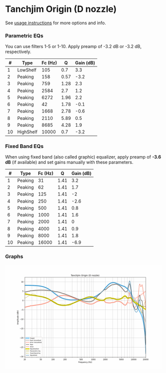# Tanchjim Origin (D nozzle)
See [usage instructions](https://github.com/jaakkopasanen/AutoEq#usage) for more options and info.

### Parametric EQs
You can use filters 1-5 or 1-10. Apply preamp of -3.2 dB or -3.2 dB, respectively.

|   # | Type      |   Fc (Hz) |    Q |   Gain (dB) |
|-----|-----------|-----------|------|-------------|
|   1 | LowShelf  |       105 | 0.7  |         3.3 |
|   2 | Peaking   |       158 | 0.57 |        -3.2 |
|   3 | Peaking   |       759 | 1.28 |         2.3 |
|   4 | Peaking   |      2584 | 2.7  |         1.2 |
|   5 | Peaking   |      6272 | 1.96 |         2.2 |
|   6 | Peaking   |        42 | 1.78 |        -0.1 |
|   7 | Peaking   |      1668 | 2.78 |        -0.6 |
|   8 | Peaking   |      2110 | 5.89 |         0.5 |
|   9 | Peaking   |      8685 | 4.28 |         1.9 |
|  10 | HighShelf |     10000 | 0.7  |        -3.2 |

### Fixed Band EQs
When using fixed band (also called graphic) equalizer, apply preamp of **-3.6 dB** (if available) and set gains manually with these parameters.

|   # | Type    |   Fc (Hz) |    Q |   Gain (dB) |
|-----|---------|-----------|------|-------------|
|   1 | Peaking |        31 | 1.41 |         3.2 |
|   2 | Peaking |        62 | 1.41 |         1.7 |
|   3 | Peaking |       125 | 1.41 |        -2   |
|   4 | Peaking |       250 | 1.41 |        -2.6 |
|   5 | Peaking |       500 | 1.41 |         0.8 |
|   6 | Peaking |      1000 | 1.41 |         1.6 |
|   7 | Peaking |      2000 | 1.41 |         0   |
|   8 | Peaking |      4000 | 1.41 |         0.9 |
|   9 | Peaking |      8000 | 1.41 |         1.8 |
|  10 | Peaking |     16000 | 1.41 |        -6.9 |

### Graphs
![](./Tanchjim%20Origin%20(D%20nozzle).png)
